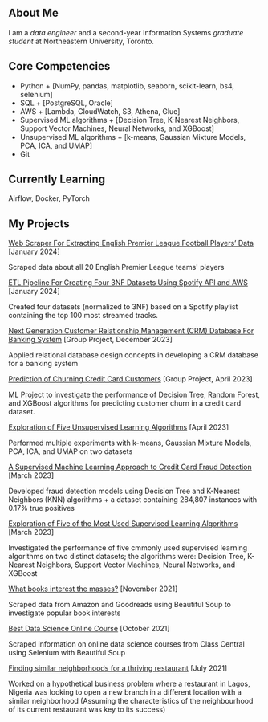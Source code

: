 ## About Me
I am a _data engineer_ and a second-year Information Systems _graduate student_ at Northeastern University, Toronto.

## Core Competencies
- Python + [NumPy, pandas, matplotlib, seaborn, scikit-learn, bs4, selenium]
- SQL + [PostgreSQL, Oracle]
- AWS + [Lambda, CloudWatch, S3, Athena, Glue]
- Supervised ML algorithms + [Decision Tree, K-Nearest Neighbors, Support Vector Machines, Neural Networks, and XGBoost]
- Unsupervised ML algorithms + [k-means, Gaussian Mixture Models, PCA, ICA, and UMAP]
- Git
## Currently Learning
Airflow, Docker, PyTorch

## My Projects
[Web Scraper For Extracting English Premier League Football Players’ Data](https://github.com/adedamola26/web-scraping-project) [January 2024]

Scraped data about all 20 English Premier League teams' players

[ETL Pipeline For Creating Four 3NF Datasets Using Spotify API and AWS](https://github.com/adedamola26/spotify-api) [January 2024]

Created four datasets (normalized to 3NF) based on a Spotify playlist containing the top 100 most streamed tracks.

[Next Generation Customer Relationship Management (CRM) Database For Banking System](https://github.com/adedamola26/crm-database-for-banking-system) [Group Project, December 2023]

Applied relational database design concepts in developing a CRM database for a banking system

[Prediction of Churning Credit Card Customers](https://github.com/adedamola26/prediction-of-churning-customers) [Group Project, April 2023]

ML Project to investigate the performance of Decision Tree, Random Forest, and XGBoost algorithms for predicting customer churn in a credit card dataset.

[Exploration of Five Unsupervised Learning Algorithms](https://github.com/adedamola26/unsupervised-learning-algo-experiments) [April 2023]

Performed multiple experiments with k-means, Gaussian Mixture Models, PCA, ICA, and UMAP on two datasets

[A Supervised Machine Learning Approach to Credit Card Fraud Detection](https://github.com/adedamola26/creditCardFraudDetectionSystem) [March 2023]

Developed fraud detection models using Decision Tree and K-Nearest Neighbors (KNN) algorithms + a dataset containing 284,807 instances with 0.17% true positives

[Exploration of Five of the Most Used Supervised Learning Algorithms](https://github.com/adedamola26/supervised-learning-algo-experiments) [March 2023]

Investigated the performance of five cmmonly used supervised learning algorithms on two distinct datasets; the algorithms were: Decision Tree, K-Nearest Neighbors, Support Vector Machines, Neural Networks, and XGBoost

[What books interest the masses?](https://github.com/adedamola26/web-scraping-and-data-analysis-projects-at-Hamoye/blob/main/What%20books%20interest%20the%20masses.ipynb) [November 2021]

Scraped data from Amazon and Goodreads using Beautiful Soup to investigate popular book interests

[Best Data Science Online Course](https://github.com/adedamola26/web-scraping-and-data-analysis-projects-at-Hamoye/blob/main/Best%20Data%20Science%20Online%20Course.ipynb) [October 2021]

Scraped information on online data science courses from Class Central using Selenium with Beautiful Soup

[Finding similar neighborhoods for a thriving restaurant](https://adedamolade.medium.com/finding-similar-neighbourhoods-for-a-thriving-restaurant-f54353467ab4) [July 2021]

Worked on a hypothetical business problem where a restaurant in Lagos, Nigeria was looking to open a new branch in a different location with a similar neighborhood (Assuming the characteristics of the neighbourhood of its current restaurant was key to its success)
